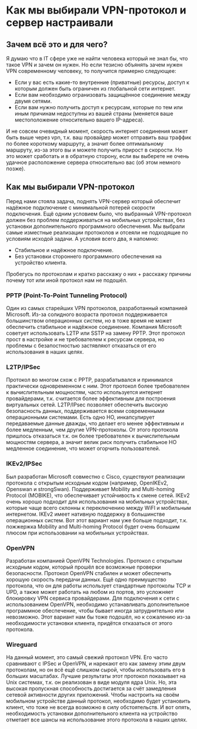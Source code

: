 # Как мы выбирали VPN-протокол и сервер настраивали

## Зачем всё это и для чего?

Я думаю что в IT сфере уже не найти человека который не знал бы, что такое VPN и зачем он нужен.
Но если тезисно объянять зачем нужен VPN современному человеку, то получится примерно следующее:
* Если у вас есть какие-то внутренние (приватные) ресурсы, доступ к которым должен быть ограничен из глобальной сети интернет.
* Если вам необходимо огранизовать защищённое соединение между двумя сетями.
* Если вам нужно получить доступ к ресурсам, которые по тем или иным причинам недоступны из вашей страны (меняется ваше местоположение относительно вашего IP-адреса).

И не совсем очевидный момент, скорость интернет соединения может быть выше через vpn, т.к. ваш провайдер может отправить ваш траффик по более короткому маршруту, а значит более оптимальному маршруту, из-за этого вы и можете получить прирост в скорости. Но это может сработать и в обратную сторону, если вы выберете не очень удачное расположение сервера относительно вас (об этом немного позже).

## Как мы выбирали VPN-протокол

Перед нами стояла задача, поднять VPN-сервер который обеспечит надёжное подключение с минимальной потерей скорости подключения.
Ещё одним условием было, что выбранный VPN-протокол должен без проблем поддерживаться на мобильных устройствах, без установки дополнительного программного обеспечения.
Мы выбрали самые изместные реализации протоколов и отсеяли не подходящие по условиям исходой задачи.
А условия всего два, я напомню:
* Стабильное и надёжное подключение.
* Без установки стороннего программного обеспечения на устройство клиента.

Пробегусь по протоколам и кратко расскажу о них + расскажу причины почему тот или иной протокол нам не подошёл.

### PPTP (Point-To-Point Tunneling Protocol)

Один из самых старейших VPN протоколов, разработанный компанией Microsoft. Из-за солидного возраста протокол поддерживается большинством операционных систем, но в тоже время не может обеспечить стабильное и надёжное соединение. Компания Microsoft советует использовать L2TP или SSTP на замену PPTP.
Этот протокол прост в настройке и не требователем к ресурсам сервера, но проблемы с безапостностью застявляют отказаться от его использования в наших целях.

### L2TP/IPSec

Протокол во многом схож с PPTP, разрабатывался и принимался практически одновременном с ним. Этот протокол более требователен к вычислительным мощностям, часто используется интернет провайдерами, т.к. считается более эффективным для построения виртуальных сетей.
L2TP/IPsec позволяет обеспечить высокую безопасность данных, поддерживается всеми современными операционными системами. Есть одно НО, инкапсулирует передаваемые данные дважды, что делает его менее эффективным и более медленным, чем другие VPN-протоколы.
От этого протокола пришлось отказаться т.к. он более требователен к вычислительным мощностям сервера, а значит велик риск получить стабильное НО медленное соединение, что может огорчить пользователей.

### IKEv2/IPSec

Был разработан Microsoft совместно с Cisco, существуют реализации протокола с открытым исходным кодом (например, OpenIKEv2, Openswan и strongSwan).
Поддерживает Mobility and Multi-homing Protocol (MOBIKE), что обеспечивает устойчивость к смене сетей.
IKEv2 очень хорошо подходит для использования на мобильных устройствах, которые чаще всего склонны к переключению между WiFI и мобильным интернетом.
IKEv2 имеет нативную поддержку в большинстве операционных систем.
Вот этот вариант нам уже больше подходит, т.к. пожжержка Mobility and Multi-homing Protocol будет очень большим плюсом при использовании на мобильных устройствах.

### OpenVPN
Разработан компанией OpenVPN Technologies.
Протокол с открытым исходным кодом, который прошёл все возможные проверки безопасности.
Протокол OpenVPN стабилен и может обеспечить хорошую скорость передачи данных. Ещё одно преимущество протокола, что он для работы использует стандартные протоколы TCP и UPD, а также может работать на любом из портов, это усложняет блокировку VPN сервиса провайдерами.
Для подключения к сети с использованием OpenVPN, необходимо устанавливать дополнительное программное обеспечение, чтобы бывает иногда затруднительно или невозможно.
Этот вариант нам бы тоже подошёл, но к сожалению из-за необходимости установки клиента, придётся отказаться от этого протокола.

### Wireguard

На данный момент, это самый свежий протокол VPN. Его часто сравнивают с IPSec и OpenVPN, и нарекают его как замену этим двум протоколам, но он всё ещё слишком сырой, чтобы использовать его в больших масштабах.
Лучшие результаты этот протокол показывает на Unix системах, т.к. он реализован в виде модуля ядра Unix. Но, эта высокая пропускная способность достигается за счёт замедления сетевой активности других приложений.
Чтобы настроить на своём мобильном устройстве данный протокол, необходимо будет установить клиент, что тоже не всегда возможно в силу обстоятельств.
И вот опять, необходимость установки дополнительного клиента на устройство отметает все шансы на использование этого протокола в наших целях.


